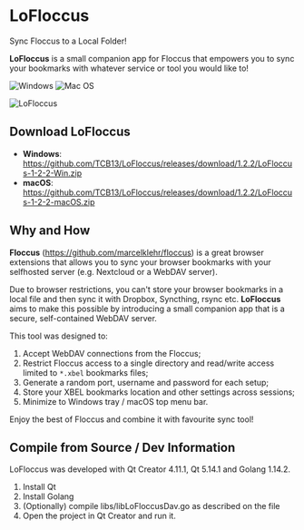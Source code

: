 # LoFloccus
Sync Floccus to a Local Folder!

**LoFloccus** is a small companion app for Floccus that empowers you to sync your bookmarks with whatever service or tool you would like to!

![Windows](https://img.shields.io/badge/Windows-0078D6?style=for-the-badge&logo=windows&logoColor=white)
![Mac OS](https://img.shields.io/badge/mac%20os-000000?style=for-the-badge&logo=apple&logoColor=white)

![LoFloccus](https://cdn.iklive.eu/tcb13/2021/lofloccus-1-2-2.png)

## Download LoFloccus

- **Windows**: https://github.com/TCB13/LoFloccus/releases/download/1.2.2/LoFloccus-1-2-2-Win.zip
- **macOS**: https://github.com/TCB13/LoFloccus/releases/download/1.2.2/LoFloccus-1-2-2-macOS.zip

## Why and How

**Floccus** (https://github.com/marcelklehr/floccus) is a great browser extensions that allows you to sync your browser bookmarks with your selfhosted server (e.g. Nextcloud or a WebDAV server).

Due to browser restrictions, you can't store your browser bookmarks in a local file and then sync it with Dropbox, Syncthing, rsync etc. **LoFloccus** aims to make this possible by introducing a small companion app that is a secure, self-contained WebDAV server.

This tool was designed to:
1) Accept WebDAV connections from the Floccus;
2) Restrict Floccus access to a single directory and read/write access limited to `*.xbel` bookmarks files;
3) Generate a random port, username and password for each setup;
4) Store your XBEL bookmarks location and other settings across sessions;
5) Minimize to Windows tray / macOS top menu bar.

Enjoy the best of Floccus and combine it with favourite sync tool!

## Compile from Source / Dev Information
LoFloccus was developed with Qt Creator 4.11.1, Qt 5.14.1 and Golang 1.14.2.

1. Install Qt
2. Install Golang
3. (Optionally) compile libs/libLoFloccusDav.go as described on the file
4. Open the project in Qt Creator and run it.

